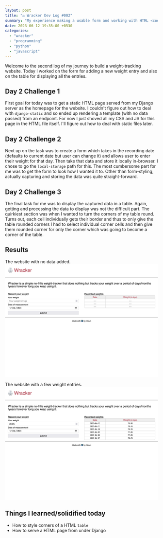 ```yaml
---
layout: post
title: "⚖️ Wracker Dev Log #002"
summary: "My experience making a usable form and working with HTML <code>&lt;table&gt;</code> for the first time"
date: 2023-06-12 19:35:00 +0530
categories:
  - "wracker"
  - "programming"
  - "python"
  - "javascript"
---
```


Welcome to the second log of my journey to build a weight-tracking website. Today I worked on the form for adding a new weight entry and also on the table for displaying all the entries.

## Day 2 Challenge 1

First goal for today was to get a static HTML page served from my Django server as the homepage for the website. I couldn't figure out how to deal with `django-static` and so ended up rendering a template (with no data passed) from an endpoint. For now I just shoved all my CSS and JS for this page in the HTML file itself. I'll figure out how to deal with static files later.

## Day 2 Challenge 2

Next up on the task was to create a form which takes in the recording date (defaults to current date but user can change it) and allows user to enter their weight for that day. Then take that data and store it locally in-browser. I chose to go the `local-storage` path for this. The most cumbersome part for me was to get the form to look how I wanted it to. Other than form-styling, actually capturing and storing the data was quite straight-forward.

## Day 2 Challenge 3

The final task for me was to display the captured data in a table. Again, getting and processing the data to display was not the difficult part. The quirkiest section was when I wanted to turn the corners of my table round. Turns out, each cell individually gets their border and thus to only give the table rounded corners I had to select individual corner cells and then give them rounded corner for only the corner which was going to become a corner of the table.

## Results

The website with no data added.
![screenshot with no data added](../assets/images/posts/wracker/002-wracker-without-data.png)

The website with a few weight entries.
![screenshot with a few weight entries](../assets/images/posts/wracker/002-wracker-with-data.png)


## Things I learned/solidified today

- How to style corners of a HTML `table`
- How to serve a HTML page from under Django
